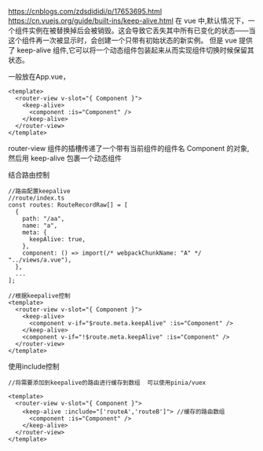 
https://cnblogs.com/zdsdididi/p/17653695.html
https://cn.vuejs.org/guide/built-ins/keep-alive.html
在 vue 中,默认情况下，一个组件实例在被替换掉后会被销毁。这会导致它丢失其中所有已变化的状态——当这个组件再一次被显示时，会创建一个只带有初始状态的新实例。
但是 vue 提供了 keep-alive 组件,它可以将一个动态组件包装起来从而实现组件切换时候保留其状态。

一般放在App.vue，
```
<template>
  <router-view v-slot="{ Component }">
    <keep-alive>
      <component :is="Component" />
    </keep-alive>
  </router-view>
</template>
```
router-view 组件的插槽传递了一个带有当前组件的组件名 Component 的对象,然后用 keep-alive 包裹一个动态组件


结合路由控制
```
//路由配置keepalive
//route/index.ts
const routes: RouteRecordRaw[] = [
  {
    path: "/aa",
    name: "a",
    meta: {
      keepAlive: true,
    },
    component: () => import(/* webpackChunkName: "A" */ "../views/a.vue"),
  },
  ...
];

//根据keepalive控制
<template>
  <router-view v-slot="{ Component }">
    <keep-alive>
      <component v-if="$route.meta.keepAlive" :is="Component" />
    </keep-alive>
    <component v-if="!$route.meta.keepAlive" :is="Component" />
  </router-view>
</template>
```
使用include控制
```
//将需要添加到keepalive的路由进行缓存到数组  可以使用pinia/vuex

<template>
  <router-view v-slot="{ Component }">
    <keep-alive :include="['routeA','routeB']"> //缓存的路由数组
      <component :is="Component" />
    </keep-alive>
  </router-view>
</template>
```